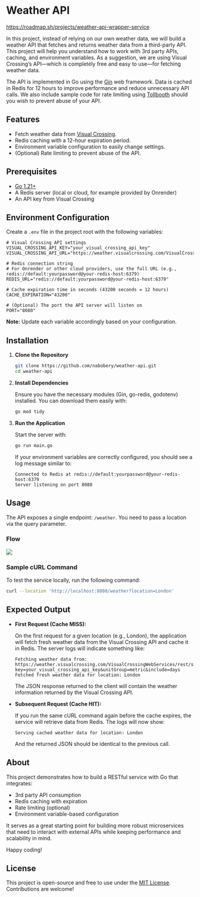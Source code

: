 # Weather API

https://roadmap.sh/projects/weather-api-wrapper-service

In this project, instead of relying on our own weather data, we will build a weather API that fetches and returns weather data from a third-party API. This project will help you understand how to work with 3rd party APIs, caching, and environment variables. As a suggestion, we are using Visual Crossing’s API—which is completely free and easy to use—for fetching weather data.

The API is implemented in Go using the [Gin](https://github.com/gin-gonic/gin) web framework. Data is cached in Redis for 12 hours to improve performance and reduce unnecessary API calls. We also include sample code for rate limiting using [Tollbooth](https://github.com/didip/tollbooth) should you wish to prevent abuse of your API.

## Features

- Fetch weather data from [Visual Crossing](https://weather.visualcrossing.com/VisualCrossingWebServices/rest/services/timeline).
- Redis caching with a 12-hour expiration period.
- Environment variable configuration to easily change settings.
- (Optional) Rate limiting to prevent abuse of the API.

## Prerequisites

- [Go 1.21+](https://golang.org/dl/)
- A Redis server (local or cloud, for example provided by Onrender)
- An API key from Visual Crossing

## Environment Configuration

Create a `.env` file in the project root with the following variables:

```env
# Visual Crossing API settings
VISUAL_CROSSING_API_KEY="your_visual_crossing_api_key"
VISUAL_CROSSING_API_URL="https://weather.visualcrossing.com/VisualCrossingWebServices/rest/services/timeline"

# Redis connection string
# For Onrender or other cloud providers, use the full URL (e.g., redis://default:yourpassword@your-redis-host:6379)
REDIS_URL="redis://default:yourpassword@your-redis-host:6379"

# Cache expiration time in seconds (43200 seconds = 12 hours)
CACHE_EXPIRATION="43200"

# (Optional) The port the API server will listen on
PORT="8080"
```

**Note:** Update each variable accordingly based on your configuration.

## Installation

1. **Clone the Repository**

   ```bash
   git clone https://github.com/nabobery/weather-api.git
   cd weather-api
   ```

2. **Install Dependencies**

   Ensure you have the necessary modules (Gin, go-redis, godotenv) installed. You can download them easily with:

   ```bash
   go mod tidy
   ```

3. **Run the Application**

   Start the server with:

   ```bash
   go run main.go
   ```

   If your environment variables are correctly configured, you should see a log message similar to:

   ```
   Connected to Redis at redis://default:yourpassword@your-redis-host:6379
   Server listening on port 8080
   ```

## Usage

The API exposes a single endpoint: `/weather`. You need to pass a location via the query parameter.

### Flow

[![](https://mermaid.ink/img/pako:eNp9ksFqwzAMhl9F-NwGtm6XHAKjHayHQWkphZGLsLXGNHE82-lWSt99SpM0KYHmZEuffv1SfBayVCRi4emnIiNpoXHvsEgN8Bd0yAl2hCEjB2-rJewcWsvnDbmjlgS_OmSwJqU9zFFm1NRZdEFLbdEE2HrG0fcq1sJ2OeZq9SHWNxuz11Y1_bDz-18gZzBvlWdOwYrTp1uPdojUNLW102mSMB6zMK_Dhxu6wIANxWmGri1jeIpgnpE8gOwtXFPTTug5at068rY0voUw76b40KEJdeJcWTupPYTKmQZTAweUe2qLP7X399VJMhg7hlk0GoXjfckAvll-ie7-wvrO-GgFrxFs8EidTaarPPjHI423SkaJiSjIFagVP8dzHU4FUwWlIuajQndIRWouzGEVys3JSBEHV9FEuLLaZ92lsgpD945F_I28rongF_FVlt398g-6A_ME?type=png)](https://mermaid.live/edit#pako:eNp9ksFqwzAMhl9F-NwGtm6XHAKjHayHQWkphZGLsLXGNHE82-lWSt99SpM0KYHmZEuffv1SfBayVCRi4emnIiNpoXHvsEgN8Bd0yAl2hCEjB2-rJewcWsvnDbmjlgS_OmSwJqU9zFFm1NRZdEFLbdEE2HrG0fcq1sJ2OeZq9SHWNxuz11Y1_bDz-18gZzBvlWdOwYrTp1uPdojUNLW102mSMB6zMK_Dhxu6wIANxWmGri1jeIpgnpE8gOwtXFPTTug5at068rY0voUw76b40KEJdeJcWTupPYTKmQZTAweUe2qLP7X399VJMhg7hlk0GoXjfckAvll-ie7-wvrO-GgFrxFs8EidTaarPPjHI423SkaJiSjIFagVP8dzHU4FUwWlIuajQndIRWouzGEVys3JSBEHV9FEuLLaZ92lsgpD945F_I28rongF_FVlt398g-6A_ME)

### Sample cURL Command

To test the service locally, run the following command:

```bash
curl --location 'http://localhost:8080/weather?location=London'
```

## Expected Output

- **First Request (Cache MISS):**

  On the first request for a given location (e.g., London), the application will fetch fresh weather data from the Visual Crossing API and cache it in Redis. The server logs will indicate something like:

  ```
  Fetching weather data from: https://weather.visualcrossing.com/VisualCrossingWebServices/rest/services/timeline/London?key=your_visual_crossing_api_key&unitGroup=metric&include=days
  Fetched fresh weather data for location: London
  ```

  The JSON response returned to the client will contain the weather information returned by the Visual Crossing API.

- **Subsequent Request (Cache HIT):**

  If you run the same cURL command again before the cache expires, the service will retrieve data from Redis. The logs will now show:

  ```
  Serving cached weather data for location: London
  ```

  And the returned JSON should be identical to the previous call.

## About

This project demonstrates how to build a RESTful service with Go that integrates:

- 3rd party API consumption
- Redis caching with expiration
- Rate limiting (optional)
- Environment variable-based configuration

It serves as a great starting point for building more robust microservices that need to interact with external APIs while keeping performance and scalability in mind.

Happy coding!

## License

This project is open-source and free to use under the [MIT License](LICENSE). Contributions are welcome!
